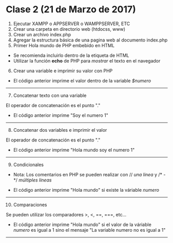 Clase 2 (21 de Marzo de 2017)
=============================

1. Ejecutar XAMPP o APPSERVER o WAMPPSERVER, ETC
2. Crear una carpeta en directorio web (htdocss, www)
3. Crear un archivo index.php
4. Agregar la estructura básica de una pagina web al documento index.php
5. Primer Hola mundo de PHP embebido en HTML
+ Se recomienda incluirlo dentro de la etiqueta **<body></body>** de HTML
+ Utilizar la función **echo** de PHP para *mostrar* el texto en el navegador

<body>
    <?php
    echo "Hola mundo";
     ?>
</body>

6. Crear una variable e imprimir su valor con PHP

<?php
  $numero = 1;
  $saludo = "Hola mundo";
  echo $numero;
?>

+ El código anterior imprime el valor dentro de la variable *$numero*
---

7. Concatenar texto con una variable

El operador de concatenación es el punto "."

<?php
  $numero = 1;
  $saludo = "Hola mundo";
  echo "Soy el numero ".$numero;
?>

+ El código anterior imprime "Soy el numero 1"
---

8. Concatenar dos variables e imprimir el valor

El operador de concatenación es el punto "."

<?php
  $numero = 1;
  $saludo = "Hola mundo";
  echo $saludo . " soy el numero " . $numero;
?>

+ El código anterior imprime "Hola mundo soy el numero 1"
---

9. Condicionales

- Nota: Los comentarios en PHP se pueden realizar con // *una linea* y /* - */ *múltiples lineas*

<?php
  $numero = 1;
  $saludo = "Hola mundo";
  if($numero) {   //consulta si existe la variable numero aun que esta tenga valor **null**
    echo $saludo;
  }
?>

+ El código anterior imprime "Hola mundo" si existe la váriable *numero*
---

10. Comparaciones

<?php
  $numero = 1;
  $saludo = "Hola mundo";
  if($numero == 1) {   //consulta si existe la variable numero aun que esta tenga valor **null**
    echo $saludo;
  } else {
    echo "La variable numero no es igual a 1";
  }
?>

Se pueden utilizar los comparadores >, <, ==, ===, etc...

+ El código anterior imprime "Hola mundo" si el valor de la váriable *numero* es igual a 1 sino el mensaje "La variable numero no es igual a 1"
---
